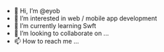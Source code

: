 - 👋 Hi, I’m @eyob
- 👀 I’m interested in web / mobile app development 
- 🌱 I’m currently learning Swft
- 💞️ I’m looking to collaborate on ...
- 📫 How to reach me ...

<!---
eyobd/eyobd is a ✨ special ✨ repository because its `README.md` (this file) appears on your GitHub profile.
You can click the Preview link to take a look at your changes.
--->
